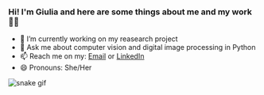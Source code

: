 ### Hi! I'm Giulia and here are some things about me and my work 🕺🏼
- 🔭 I’m currently working on my reasearch project
- 💬 Ask me about computer vision and digital image processing in Python
- 📫 Reach me on my: [Email](19deoligi@gmail.com) or [LinkedIn](https://www.linkedin.com/in/giuliamoscoso)
- 😄 Pronouns: She/Her

![snake gif](https://github.com/giuliamoscoso/giuliamoscoso/blob/output/github-contribution-grid-snake.gif)

